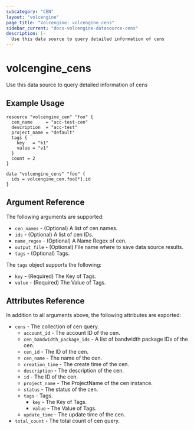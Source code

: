 ```yaml
---
subcategory: "CEN"
layout: "volcengine"
page_title: "Volcengine: volcengine_cens"
sidebar_current: "docs-volcengine-datasource-cens"
description: |-
  Use this data source to query detailed information of cens
---
```

# volcengine_cens
Use this data source to query detailed information of cens
## Example Usage
```hcl
resource "volcengine_cen" "foo" {
  cen_name     = "acc-test-cen"
  description  = "acc-test"
  project_name = "default"
  tags {
    key   = "k1"
    value = "v1"
  }
  count = 2
}

data "volcengine_cens" "foo" {
  ids = volcengine_cen.foo[*].id
}
```
## Argument Reference
The following arguments are supported:
* `cen_names` - (Optional) A list of cen names.
* `ids` - (Optional) A list of cen IDs.
* `name_regex` - (Optional) A Name Regex of cen.
* `output_file` - (Optional) File name where to save data source results.
* `tags` - (Optional) Tags.

The `tags` object supports the following:

* `key` - (Required) The Key of Tags.
* `value` - (Required) The Value of Tags.

## Attributes Reference
In addition to all arguments above, the following attributes are exported:
* `cens` - The collection of cen query.
    * `account_id` - The account ID of the cen.
    * `cen_bandwidth_package_ids` - A list of bandwidth package IDs of the cen.
    * `cen_id` - The ID of the cen.
    * `cen_name` - The name of the cen.
    * `creation_time` - The create time of the cen.
    * `description` - The description of the cen.
    * `id` - The ID of the cen.
    * `project_name` - The ProjectName of the cen instance.
    * `status` - The status of the cen.
    * `tags` - Tags.
        * `key` - The Key of Tags.
        * `value` - The Value of Tags.
    * `update_time` - The update time of the cen.
* `total_count` - The total count of cen query.


